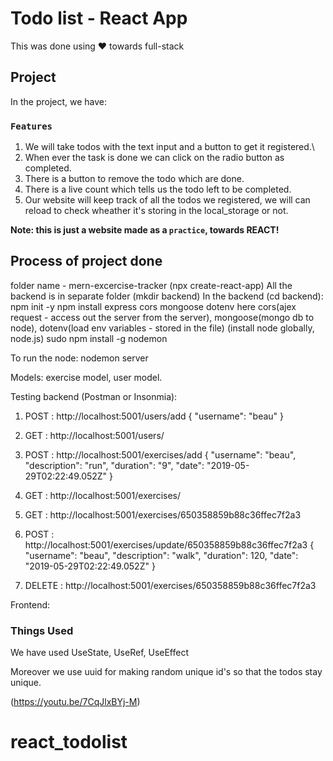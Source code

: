 # Todo list - React App

This was done using ❤️ towards full-stack

## Project

In the project, we have:

### `Features`

1. We will take todos with the text input and a button to get it registered.\
2. When ever the task is done we can click on the radio button as completed.
3. There is a button to remove the todo which are done.
4. There is a live count which tells us the todo left to be completed.
5. Our website will keep track of all the todos we registered, we will can reload to check wheather it's storing in the local_storage or not.

**Note: this is just a website made as a `practice`, towards REACT!**

## Process of project done

folder name - mern-excercise-tracker
(npx create-react-app)
All the backend is in separate folder
(mkdir backend)
In the backend (cd backend):
npm init -y
npm install express cors mongoose dotenv
here cors(ajex request - access out the server from the server), mongoose(mongo db to node), dotenv(load env variables - stored in the file)
(install node globally, node.js)
sudo npm install -g nodemon

To run the node:
nodemon server

Models:
exercise model, user model.

Testing backend (Postman or Insonmia):
1. POST : http://localhost:5001/users/add 
{
    "username": "beau"
}

2. GET : http://localhost:5001/users/

3. POST : http://localhost:5001/exercises/add
{
    "username": "beau",
    "description": "run",
    "duration": "9",
    "date": "2019-05-29T02:22:49.052Z"
}

4. GET : http://localhost:5001/exercises/

5. GET : http://localhost:5001/exercises/650358859b88c36ffec7f2a3

6. POST : http://localhost:5001/exercises/update/650358859b88c36ffec7f2a3
{
    "username": "beau",
    "description": "walk",
    "duration": 120,
    "date": "2019-05-29T02:22:49.052Z"
}

7. DELETE : http://localhost:5001/exercises/650358859b88c36ffec7f2a3

Frontend:



### Things Used

We have used UseState, UseRef, UseEffect

Moreover we use uuid for making random unique id's so that the todos stay unique.

(https://youtu.be/7CqJlxBYj-M)

# react_todolist

